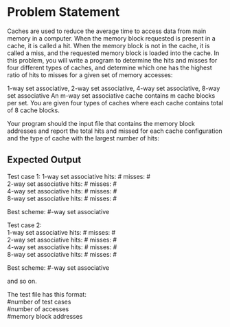 # Problem Statement

Caches are used to reduce the average time to access data from main memory in a computer.
When the memory block requested is present in a cache, it is called a hit. When the memory
block is not in the cache, it is called a miss, and the requested memory block is loaded into the
cache. In this problem, you will write a program to determine the hits and misses for four
different types of caches, and determine which one has the highest ratio of hits to misses for a
given set of memory accesses:

1-way set associative, 2-way set associative, 4-way set associative, 8-way set associative
An m-way set associative cache contains m cache blocks per set. You are given four types of
caches where each cache contains total of 8 cache blocks.

Your program should the input file that contains the memory block addresses and report the total
hits and missed for each cache configuration and the type of cache with the largest number of
hits:

## Expected Output

Test case 1: 1-way set associative hits: # misses: #  
2-way set associative hits: # misses: #  
4-way set associative hits: # misses: #  
8-way set associative hits: # misses: #  

Best scheme: #-way set associative

Test case 2:  
1-way set associative hits: # misses: #  
2-way set associative hits: # misses: #  
4-way set associative hits: # misses: #  
8-way set associative hits: # misses: #  

Best scheme: #-way set associative

and so on.

The test file has this format:  
#number of test cases  
#number of accesses  
#memory block addresses  

